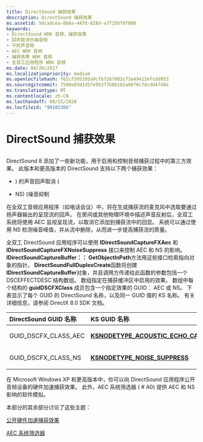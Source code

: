 ```yaml
---
title: DirectSound 捕获效果
description: DirectSound 捕获效果
ms.assetid: 5dcadcea-0b6a-447d-828d-a7f256f97088
keywords:
- DirectSound WDK 音频，捕获效果
- 回声抵消乐曲音频
- 干扰声音频
- AEC WDK 音频
- 捕获效果 WDK 音频
- 全双工应用程序 WDK 音频
ms.date: 04/20/2017
ms.localizationpriority: medium
ms.openlocfilehash: f62cf595292a9cfb7267d02c73a49412efcdd953
ms.sourcegitcommit: 7500a03d1d57e95377b0b182a06f6c7dcdd4748e
ms.translationtype: MT
ms.contentlocale: zh-CN
ms.lasthandoff: 09/15/2020
ms.locfileid: "90102366"
---
```

# <a name="directsound-capture-effects"></a>DirectSound 捕获效果


## <span id="directsound_capture_effects"></span><span id="DIRECTSOUND_CAPTURE_EFFECTS"></span>


DirectSound 8 添加了一些新功能，用于启用和控制音频捕获过程中的第三方效果。 此版本和更高版本的 DirectSound 支持以下两个捕获效果：

-   ) 的声音回声取消 (

-   NS)  (噪音抑制

在全双工音频应用程序（如电话会议）中，将在生成捕获流的麦克风中选取要通过扬声器输出的呈现流的回声。 在房间或其他物理环境中描述声音反射后，全双工系统将使用 AEC 监视呈现流，以取消它添加到捕获流中的回显。 系统可以通过使用 NS 检测噪音峰值，并从流中删除，从而进一步提高捕获流的质量。

全双工 DirectSound 应用程序可以使用 **IDirectSoundCaptureFXAec** 和 **IDirectSoundCaptureFXNoiseSuppress** 接口来控制 AEC 和 NS 的影响。 **IDirectSoundCaptureBuffer：： GetObjectInPath**方法用这些接口检索指向对象的指针。 **DirectSoundFullDuplexCreate**函数将创建**IDirectSoundCaptureBuffer**对象，并且调用方传递给此函数的参数包括一个 DSCEFFECTDESC 结构数组。 数组指定在捕获缓冲区中启用的效果。 数组中每个结构的 **guidDSCFXClass** 成员包含一个指定效果的 GUID： AEC 或 NS。 下表显示了每个 GUID 的 DirectSound 名称，以及同一 GUID 值的 KS 名称。 有关详细信息，请参阅 DirectX 8.0 SDK 文档。

<table>
<colgroup>
<col width="50%" />
<col width="50%" />
</colgroup>
<thead>
<tr class="header">
<th align="left">DirectSound GUID 名称</th>
<th align="left">KS GUID 名称</th>
</tr>
</thead>
<tbody>
<tr class="odd">
<td align="left"><p>GUID_DSCFX_CLASS_AEC</p></td>
<td align="left"><p><a href="/windows-hardware/drivers/audio/ksnodetype-acoustic-echo-cancel" data-raw-source="[&lt;strong&gt;KSNODETYPE_ACOUSTIC_ECHO_CANCEL&lt;/strong&gt;](./ksnodetype-acoustic-echo-cancel.md)"><strong>KSNODETYPE_ACOUSTIC_ECHO_CANCEL</strong></a></p></td>
</tr>
<tr class="even">
<td align="left"><p>GUID_DSCFX_CLASS_NS</p></td>
<td align="left"><p><a href="/windows-hardware/drivers/audio/ksnodetype-noise-suppress" data-raw-source="[&lt;strong&gt;KSNODETYPE_NOISE_SUPPRESS&lt;/strong&gt;](./ksnodetype-noise-suppress.md)"><strong>KSNODETYPE_NOISE_SUPPRESS</strong></a></p></td>
</tr>
</tbody>
</table>

 

在 Microsoft Windows XP 和更高版本中，你可以向 DirectSound 应用程序公开音频设备的硬件加速捕获效果。 此外，AEC 系统筛选器 ( # A0) 提供 AEC 和 NS 影响的软件模拟。

本部分的其余部分讨论了这些主题：

[公开硬件加速捕获效果](exposing-hardware-accelerated-capture-effects.md)

[AEC 系统筛选器](aec-system-filter.md)

